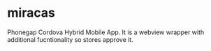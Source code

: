 # miracas
Phonegap Cordova Hybrid Mobile App.
It is a webview wrapper with additional fucntionality so stores approve it.

